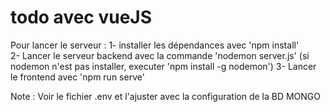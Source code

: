 # todo avec vueJS

Pour lancer le serveur :
1- installer les dépendances avec 'npm install'<br>
2- Lancer le serveur backend avec la commande 'nodemon server.js'
(si nodemon n'est pas installer, executer 'npm install -g nodemon')
3- Lancer le frontend avec 'npm run serve'

Note : Voir le fichier .env et l'ajuster avec la configuration de la BD MONGO